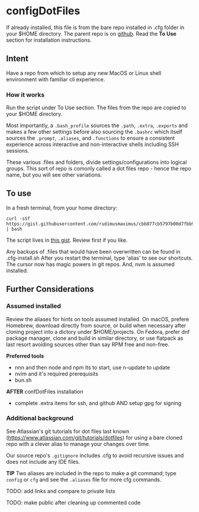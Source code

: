 # configDotFiles  

If already installed, this file is from the bare repo installed in .cfg folder in your $HOME directory. The parent repo is on [github](https://github.com/rudimusmaximus/configDotFiles). Read the **To Use** section for installation instructions.

## Intent

Have a repo from which to setup any new MacOS or Linux shell environment with familiar cli experience.

### How it works

Run the script under To Use section. The files from the repo are copied to your $HOME directory.

Most importantly, a `.bash_profile` sources the `.path`, `.extra`, `.exports` and makes a few other settings before also sourcing the `.bashrc` which itself sources the `.prompt`, `.aliases`, and `.functions` to ensure a consistent experience across interactive and non-interactive shells including SSH sessions.

These various .files and folders, divide settings/configurations into logical groups.
This sort of repo is comonly called a dot files repo - hence the repo name, but you will see other variations.

## To use  

In a fresh terminal, from your home directory:

```shell script will execute and delete itself
curl -sSf https://gist.githubusercontent.com/rudimusmaximus/cbb877cb5797b00d7fbb9ddc88e7f8b9/raw | bash
```
The script lives in [this gist](https://gist.github.com/rudimusmaximus/cbb877cb5797b00d7fbb9ddc88e7f8b9). Review first if you like.

Any backups of .files that would have been overwritten can be found in .cfg-install.sh
After you restart the terminal, type 'alias' to see our shortcuts. The cursor now has magic powers in git repos. And, nvm is assumed installed. 

## Further Considerations

### Assumed installed

Review the aliases for hints on tools assumed installed. On macOS, prefere Homebrew, download directly from source, or build when necessary after cloning project into a dictory under $HOME/projects. On Fedora, prefer dnf package manager, clone and build in similar directory, or use flatpack as last resort avoiding sources other than say RPM free and non-free.

**Preferred tools**

- nnn and then node and npm lts to start, use n-update to update
- nvim and it's required prerequisits
- bun.sh

**AFTER** confDotFiles installation

- complete .extra items for ssh, and github AND setup gpg for signing

### Additional background

See Atlassian's git tutorials for dot files last known (https://www.atlassian.com/git/tutorials/dotfiles) for using a bare cloned repo with a clever alias to manage your changes over time.

Our source repo's `.gitignore` includes .cfg to avoid recursive issues and does not include any IDE files.

**TIP** Two aliases are included in the repo to make a git command; type `config` or `cfg` and see the `.aliases` file for
more cfg commands.

TODO: add links and compare to private lists  

TODO: make public after cleaning up commented code 

